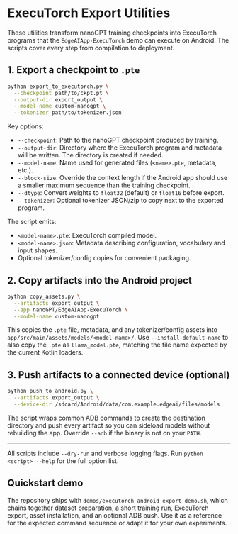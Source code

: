 # ExecuTorch Export Utilities

These utilities transform nanoGPT training checkpoints into ExecuTorch
programs that the `EdgeAIApp-ExecuTorch` demo can execute on Android.  The
scripts cover every step from compilation to deployment.

## 1. Export a checkpoint to `.pte`

```bash
python export_to_executorch.py \
  --checkpoint path/to/ckpt.pt \
  --output-dir export_output \
  --model-name custom-nanogpt \
  --tokenizer path/to/tokenizer.json
```

Key options:

- `--checkpoint`: Path to the nanoGPT checkpoint produced by training.
- `--output-dir`: Directory where the ExecuTorch program and metadata will be
  written.  The directory is created if needed.
- `--model-name`: Name used for generated files (`<name>.pte`, metadata, etc.).
- `--block-size`: Override the context length if the Android app should use a
  smaller maximum sequence than the training checkpoint.
- `--dtype`: Convert weights to `float32` (default) or `float16` before export.
- `--tokenizer`: Optional tokenizer JSON/zip to copy next to the exported
  program.

The script emits:

- `<model-name>.pte`: ExecuTorch compiled model.
- `<model-name>.json`: Metadata describing configuration, vocabulary and input
  shapes.
- Optional tokenizer/config copies for convenient packaging.

## 2. Copy artifacts into the Android project

```bash
python copy_assets.py \
  --artifacts export_output \
  --app nanoGPT/EdgeAIApp-ExecuTorch \
  --model-name custom-nanogpt
```

This copies the `.pte` file, metadata, and any tokenizer/config assets into
`app/src/main/assets/models/<model-name>/`.  Use `--install-default-name` to
also copy the `.pte` as `llama_model.pte`, matching the file name expected by
the current Kotlin loaders.

## 3. Push artifacts to a connected device (optional)

```bash
python push_to_android.py \
  --artifacts export_output \
  --device-dir /sdcard/Android/data/com.example.edgeai/files/models
```

The script wraps common ADB commands to create the destination directory and
push every artifact so you can sideload models without rebuilding the app.
Override `--adb` if the binary is not on your `PATH`.

---

All scripts include `--dry-run` and verbose logging flags.  Run
`python <script> --help` for the full option list.

## Quickstart demo

The repository ships with `demos/executorch_android_export_demo.sh`, which
chains together dataset preparation, a short training run, ExecuTorch export,
asset installation, and an optional ADB push.  Use it as a reference for the
expected command sequence or adapt it for your own experiments.
